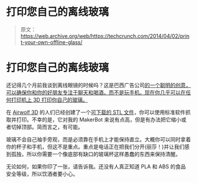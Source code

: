 # 打印您自己的离线玻璃 

> 原文：<https://web.archive.org/web/https://techcrunch.com/2014/04/02/print-your-own-offline-glass/>

# 打印您自己的离线玻璃

还记得几个月前我谈到离线眼镜的时候吗？这是巴西广告公司[的一个聪明的创意，可以确保你和你的好朋友专注于聊天和喝酒，而不是玩手机。现在你几乎可以在任何打印机上 3D 打印你自己的玻璃。](https://web.archive.org/web/20221007141912/http://www.fischerfriends.com.br/site/index.php)

在 [Airwolf 3D](https://web.archive.org/web/20221007141912/http://airwolf3d.com/2014/04/01/offline-glass/) 的人们已经创建了一个[可下载的 STL 文件](https://web.archive.org/web/20221007141912/http://airwolf3d.com/?wpdmact=process&did=NjMuaG90bGluaw==)，你可以使用标准软件抓取并打印。不幸的是，它对我的 MakerBot 来说有点高，但是有办法把它缩小或者切掉顶部。简而言之，有可能。

玻璃不会自己袖手旁观，而是必须靠在手机上才能保持直立。大概你可以同时拿着你的杯子和手机，但这不是重点。重点是电话正在把我们分开(丽莎！)并让我们感到孤独，所以你需要一个像底部有缺口的玻璃杯这样愚蠢的东西来保持清醒。

无论如何，如果你印了一张，请告诉我。还没有人真正知道 PLA 和 ABS 的食品安全等级，所以饮酒者要小心。